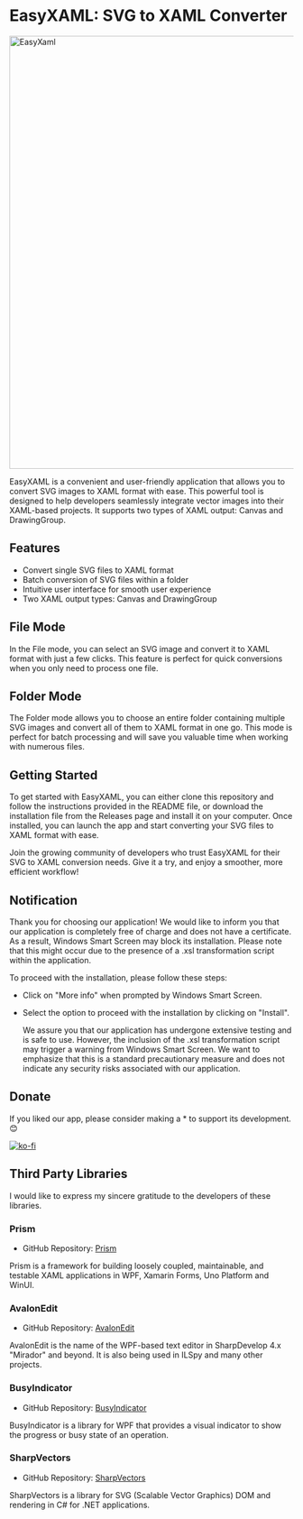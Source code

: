 # EasyXAML: SVG to XAML Converter

<img width="768" alt="EasyXaml" src="https://github.com/queeselamor/uv-easyxaml/assets/134739278/3e2c0070-ff06-4862-a1ce-9e4915529fc4">

EasyXAML is a convenient and user-friendly application that allows you to convert SVG images to XAML format with ease. This powerful tool is designed to help developers seamlessly integrate vector images into their XAML-based projects. It supports two types of XAML output: Canvas and DrawingGroup.

## Features

- Convert single SVG files to XAML format
- Batch conversion of SVG files within a folder
- Intuitive user interface for smooth user experience
- Two XAML output types: Canvas and DrawingGroup

## File Mode

In the File mode, you can select an SVG image and convert it to XAML format with just a few clicks. This feature is perfect for quick conversions when you only need to process one file.

## Folder Mode

The Folder mode allows you to choose an entire folder containing multiple SVG images and convert all of them to XAML format in one go. This mode is perfect for batch processing and will save you valuable time when working with numerous files.

## Getting Started

To get started with EasyXAML, you can either clone this repository and follow the instructions provided in the README file, or download the installation file from the Releases page and install it on your computer. Once installed, you can launch the app and start converting your SVG files to XAML format with ease.

Join the growing community of developers who trust EasyXAML for their SVG to XAML conversion needs. Give it a try, and enjoy a smoother, more efficient workflow!

## Notification

Thank you for choosing our application! We would like to inform you that our application is completely free of charge and does not have a certificate. As a result, Windows Smart Screen may block its installation. Please note that this might occur due to the presence of a .xsl transformation script within the application.

To proceed with the installation, please follow these steps:

- Click on "More info" when prompted by Windows Smart Screen.
- Select the option to proceed with the installation by clicking on "Install".

  We assure you that our application has undergone extensive testing and is safe to use. However, the inclusion of the .xsl transformation script may trigger a warning from Windows Smart Screen. We want to emphasize that this is a standard precautionary measure and does not indicate any security risks associated with our application.

## Donate
If you liked our app, please consider making a * to support its development. 😊

[![ko-fi](https://ko-fi.com/img/githubbutton_sm.svg)](https://ko-fi.com/F1F3PWCH7)

## Third Party Libraries

I would like to express my sincere gratitude to the developers of these libraries.

### Prism
- GitHub Repository: [Prism](https://github.com/PrismLibrary/Prism)

Prism is a framework for building loosely coupled, maintainable, and testable XAML applications in WPF, Xamarin Forms, Uno Platform and WinUI.

### AvalonEdit
- GitHub Repository: [AvalonEdit](https://github.com/icsharpcode/AvalonEdit)

AvalonEdit is the name of the WPF-based text editor in SharpDevelop 4.x "Mirador" and beyond. It is also being used in ILSpy and many other projects.

### BusyIndicator
- GitHub Repository: [BusyIndicator](https://github.com/Moh3nGolshani/BusyIndicator)

BusyIndicator is a library for WPF that provides a visual indicator to show the progress or busy state of an operation.

### SharpVectors
- GitHub Repository: [SharpVectors](https://github.com/ElinamLLC/SharpVectors)

SharpVectors is a library for SVG (Scalable Vector Graphics) DOM and rendering in C# for .NET applications.
